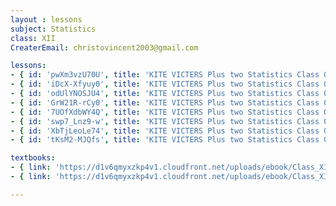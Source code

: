 ```yaml
--- 
layout : lessons 
subject: Statistics
class: XII
CreaterEmail: christovincent2003@gmail.com

lessons:
- { id: 'pwXm3vzU70U', title: 'KITE VICTERS Plus two Statistics Class 01(First Bell-ഫസ്റ്റ് ബെല്‍)' }
- { id: 'iDcX-Xfyuy0', title: 'KITE VICTERS Plus two Statistics Class 02(First Bell-ഫസ്റ്റ് ബെല്‍)' }
- { id: 'odUlYNOSJU4', title: 'KITE VICTERS Plus two Statistics Class 03(First Bell-ഫസ്റ്റ് ബെല്‍)' }
- { id: 'GrW21R-rCy0', title: 'KITE VICTERS Plus two Statistics Class 04(First Bell-ഫസ്റ്റ് ബെല്‍)' }
- { id: '7UOfXdbWY4Q', title: 'KITE VICTERS Plus two Statistics Class 05(First Bell-ഫസ്റ്റ് ബെല്‍)' }
- { id: 'swp7_Lnz9-w', title: 'KITE VICTERS Plus two Statistics Class 06(First Bell-ഫസ്റ്റ് ബെല്‍)' }
- { id: 'XbTjLeoLe74', title: 'KITE VICTERS Plus two Statistics Class 07(First Bell-ഫസ്റ്റ് ബെല്‍)' }
- { id: 'tKsM2-MJQfs', title: 'KITE VICTERS Plus two Statistics Class 08(First Bell-ഫസ്റ്റ് ബെല്‍)' }

textbooks:
- { link: 'https://d1v6qmyxzkp4v1.cloudfront.net/uploads/ebook/Class_XII/Statistics/Statistics.pdf', title: 'Statistics' , medium: 'English' }
- { link: 'https://d1v6qmyxzkp4v1.cloudfront.net/uploads/ebook/Class_XII/MAL_MED/Statistics.pdf', title: 'Statistics' , medium: 'Malayalam' }

---
```

